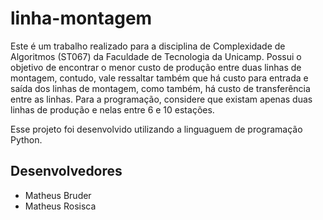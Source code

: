 # linha-montagem
Este é um trabalho realizado para a disciplina de Complexidade de Algoritmos (ST067) da Faculdade de Tecnologia da Unicamp. Possui o objetivo de encontrar o menor custo de produção entre duas linhas de montagem, contudo, vale ressaltar também que há custo para entrada e saída dos linhas de montagem, como também, há custo de transferência entre as linhas. Para a programação, considere que existam apenas duas linhas de produção e nelas entre 6 e 10 estações.

Esse projeto foi desenvolvido utilizando a linguaguem de programação Python.

## Desenvolvedores 
- Matheus Bruder
- Matheus Rosisca
